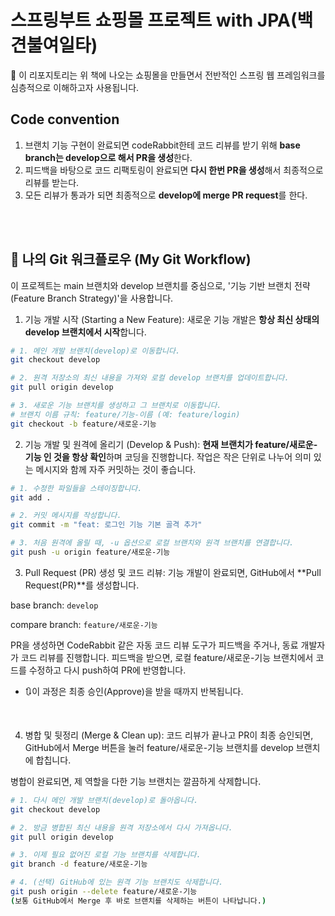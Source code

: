 # 스프링부트 쇼핑몰 프로젝트 with JPA(백견불여일타)
📢 이 리포지토리는 위 책에 나오는 쇼핑몰을 만들면서 전반적인 스프링 웹 프레임워크를 심층적으로 이해하고자 사용됩니다.

## Code convention
1. 브랜치 기능 구현이 완료되면 codeRabbit한테 코드 리뷰를 받기 위해 **base branch는 develop으로 해서 PR을 생성**한다.
   <br>
3. 피드백을 바탕으로 코드 리팩토링이 완료되면 **다시 한번 PR을 생성**해서 최종적으로 리뷰를 받는다.
   <br>
5. 모든 리뷰가 통과가 되면 최종적으로 **develop에 merge PR request**를 한다.

<br>
<br>

## 🚀 나의 Git 워크플로우 (My Git Workflow)
이 프로젝트는 main 브랜치와 develop 브랜치를 중심으로,  '기능 기반 브랜치 전략(Feature Branch Strategy)'을 사용합니다.

1. 기능 개발 시작 (Starting a New Feature): 
새로운 기능 개발은 **항상 최신 상태의 develop 브랜치에서 시작**합니다.

```bash
# 1. 메인 개발 브랜치(develop)로 이동합니다.
git checkout develop

# 2. 원격 저장소의 최신 내용을 가져와 로컬 develop 브랜치를 업데이트합니다.
git pull origin develop

# 3. 새로운 기능 브랜치를 생성하고 그 브랜치로 이동합니다.
# 브랜치 이름 규칙: feature/기능-이름 (예: feature/login)
git checkout -b feature/새로운-기능
```

2. 기능 개발 및 원격에 올리기 (Develop & Push): 
**현재 브랜치가 feature/새로운-기능 인 것을 항상 확인**하며 코딩을 진행합니다. 작업은 작은 단위로 나누어 의미 있는 메시지와 함께 자주 커밋하는 것이 좋습니다.

```bash
# 1. 수정한 파일들을 스테이징합니다.
git add .

# 2. 커밋 메시지를 작성합니다.
git commit -m "feat: 로그인 기능 기본 골격 추가"

# 3. 처음 원격에 올릴 때, -u 옵션으로 로컬 브랜치와 원격 브랜치를 연결합니다.
git push -u origin feature/새로운-기능
```

3. Pull Request (PR) 생성 및 코드 리뷰: 
기능 개발이 완료되면, GitHub에서 **Pull Request(PR)**를 생성합니다.

base branch: `develop`

compare branch: `feature/새로운-기능`

PR을 생성하면 CodeRabbit 같은 자동 코드 리뷰 도구가 피드백을 주거나, 동료 개발자가 코드 리뷰를 진행합니다. 피드백을 받으면, 로컬 feature/새로운-기능 브랜치에서 코드를 수정하고 다시 push하여 PR에 반영합니다. <br>
- 🔃이 과정은 최종 승인(Approve)을 받을 때까지 반복됩니다.

<br>

4. 병합 및 뒷정리 (Merge & Clean up): 
코드 리뷰가 끝나고 PR이 최종 승인되면, GitHub에서 Merge 버튼을 눌러 feature/새로운-기능 브랜치를 develop 브랜치에 합칩니다.

병합이 완료되면, 제 역할을 다한 기능 브랜치는 깔끔하게 삭제합니다.

```Bash
# 1. 다시 메인 개발 브랜치(develop)로 돌아옵니다.
git checkout develop

# 2. 방금 병합된 최신 내용을 원격 저장소에서 다시 가져옵니다.
git pull origin develop

# 3. 이제 필요 없어진 로컬 기능 브랜치를 삭제합니다.
git branch -d feature/새로운-기능

# 4. (선택) GitHub에 있는 원격 기능 브랜치도 삭제합니다.
git push origin --delete feature/새로운-기능
(보통 GitHub에서 Merge 후 바로 브랜치를 삭제하는 버튼이 나타납니다.)
```

